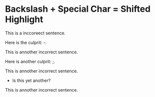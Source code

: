 # Backslash + Special Char = Shifted Highlight

This is a inccoreect sentence.

Here is the culprit: \-.

This is annother incorrect sentence.

Here is another culprit: \;.

This is annother incorrect sentence.

* Is this yet another?

This is annother incorrect sentence.
